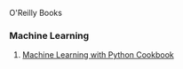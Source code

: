 O'Reilly Books

### Machine Learning
1. <a href="../Machine Learning with Python Cookbook.pdf">Machine Learning with Python Cookbook</a>
